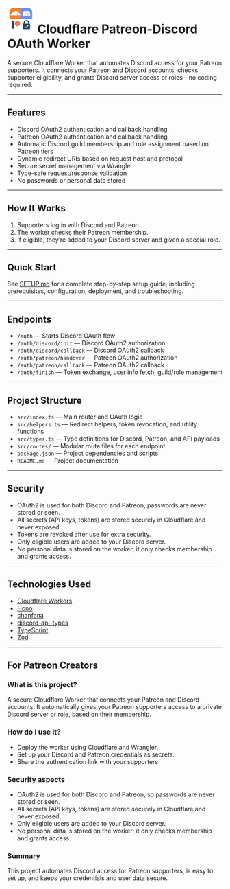 # <img src="images/cf-ptftr-logo.png" alt="Logo" height="64" style="max-width:200px;object-fit:contain;" /> Cloudflare Patreon-Discord OAuth Worker

A secure Cloudflare Worker that automates Discord access for your Patreon supporters. It connects your Patreon and Discord accounts, checks supporter eligibility, and grants Discord server access or roles—no coding required.

---

## Features
- Discord OAuth2 authentication and callback handling
- Patreon OAuth2 authentication and callback handling
- Automatic Discord guild membership and role assignment based on Patreon tiers
- Dynamic redirect URIs based on request host and protocol
- Secure secret management via Wrangler
- Type-safe request/response validation
- No passwords or personal data stored

---

## How It Works
1. Supporters log in with Discord and Patreon.
2. The worker checks their Patreon membership.
3. If eligible, they’re added to your Discord server and given a special role.

---

## Quick Start
See [SETUP.md](./SETUP.md) for a complete step-by-step setup guide, including prerequisites, configuration, deployment, and troubleshooting.

---

## Endpoints
- `/auth` — Starts Discord OAuth flow
- `/auth/discord/init` — Discord OAuth2 authorization
- `/auth/discord/callback` — Discord OAuth2 callback
- `/auth/patreon/handover` — Patreon OAuth2 authorization
- `/auth/patreon/callback` — Patreon OAuth2 callback
- `/auth/finish` — Token exchange, user info fetch, guild/role management

---

## Project Structure
- `src/index.ts` — Main router and OAuth logic
- `src/helpers.ts` — Redirect helpers, token revocation, and utility functions
- `src/types.ts` — Type definitions for Discord, Patreon, and API payloads
- `src/routes/` — Modular route files for each endpoint
- `package.json` — Project dependencies and scripts
- `README.md` — Project documentation

---

## Security
- OAuth2 is used for both Discord and Patreon; passwords are never stored or seen.
- All secrets (API keys, tokens) are stored securely in Cloudflare and never exposed.
- Tokens are revoked after use for extra security.
- Only eligible users are added to your Discord server.
- No personal data is stored on the worker; it only checks membership and grants access.

---

## Technologies Used
- [Cloudflare Workers](https://workers.dev)
- [Hono](https://hono.dev/)
- [chanfana](https://chanfana.pages.dev/)
- [discord-api-types](https://github.com/discordjs/discord-api-types)
- [TypeScript](https://www.typescriptlang.org/)
- [Zod](https://zod.dev/)

---

## For Patreon Creators
### What is this project?
A secure Cloudflare Worker that connects your Patreon and Discord accounts. It automatically gives your Patreon supporters access to a private Discord server or role, based on their membership.

### How do I use it?
- Deploy the worker using Cloudflare and Wrangler.
- Set up your Discord and Patreon credentials as secrets.
- Share the authentication link with your supporters.

### Security aspects
- OAuth2 is used for both Discord and Patreon, so passwords are never stored or seen.
- All secrets (API keys, tokens) are stored securely in Cloudflare and never exposed.
- Only eligible users are added to your Discord server.
- No personal data is stored on the worker; it only checks membership and grants access.

### Summary
This project automates Discord access for Patreon supporters, is easy to set up, and keeps your credentials and user data secure.